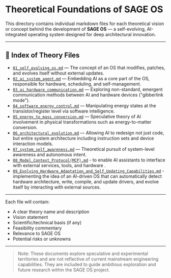 # Theoretical Foundations of SAGE OS

This directory contains individual markdown files for each theoretical vision or concept behind the development of **SAGE OS** — a self-evolving, AI-integrated operating system designed for deep architectural innovation.

  
---

## 📁 Index of Theory Files

* [`01_self_evolving_os.md`](./01_self_evolving_os.md) — The concept of an OS that modifies, patches, and evolves itself without external updates.
* [`02_ai_system_agent.md`](./02_ai_system_agent.md) — Embedding AI as a core part of the OS, responsible for hardware, scheduling, and self-management.
* [`03_ai_hardware_communication.md`](./03_ai_hardware_communication.md) — Exploring non-standard, emergent communication methods between AI and hardware devices ("gibberlink mode").
* [`04_software_energy_control.md`](./04_software_energy_control.md) — Manipulating energy states at the transistor/register level via software intelligence.
* [`05_energy_to_mass_conversion.md`](./05_energy_to_mass_conversion.md) — Speculative theory of AI involvement in physical transformations such as energy-to-matter conversion.
* [`06_architectural_evolution.md`](./06_architectural_evolution.md) — Allowing AI to redesign not just code, but entire system architecture including instruction sets and device interaction models.
* [`07_system_self_awareness.md`](./07_system_self_awareness.md) — Theoretical pursuit of system-level awareness and autonomous intent.
* [`08_Model_Context_Protocol(MCP).md`](./08_Model_Context_Protocol(MCP).md) - to enable AI assistants to interface with external services, tools, and hardware .
* [`09_Evolving_Hardware_Adaptation_and_Self_Updating_Capabilities.md`](./09_Evolving_Hardware_Adaptation_and_Self_Updating_Capabilities.md) - implementing the idea of an AI-driven OS that can automatically detect hardware architecture, write, compile, and update drivers, and evolve itself by interacting with external sources.
---

Each file will contain:

* A clear theory name and description
* Vision statement
* Scientific/technical basis (if any)
* Feasibility commentary
* Relevance to SAGE OS
* Potential risks or unknowns

---

> Note: These documents explore speculative and experimental territories and are not reflective of current mainstream engineering capabilities. They are included to guide ambitious exploration and future research within the SAGE OS project.
